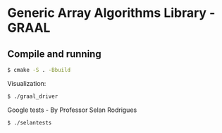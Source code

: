 # Generic Array Algorithms Library - GRAAL

## Compile and running
```bash
$ cmake -S . -Bbuild
```

Visualization:
```bash
$ ./graal_driver
```
Google tests - By Professor Selan Rodrigues
```bash
$ ./selantests
```

